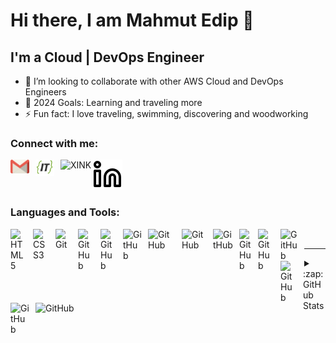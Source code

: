 # Hi there, I am Mahmut Edip 👋

## I'm a Cloud | DevOps Engineer

- 👯 I’m looking to collaborate with other AWS Cloud and DevOps Engineers
- 🥅 2024 Goals: Learning and traveling more
- ⚡ Fun fact: I love traveling, swimming, discovering and woodworking

### Connect with me:

[![website](./img/linkedin-light.svg)](https://www.linkedin.com/in/mahmutedipnegiz/)
[<img align="left" alt="MAIL" width="30px" src="./img/gmail.svg" style="padding-right:10px;" />](mailto:mahmutedipnegiz@gmail.com)
[<img align="left" alt="GETIN" width="30px" src="./img/it.jpg" style="padding-right:10px;" />](https://www.get-in-it.de/profil/lochctVRUeMZaPAsWwkmiaB6Faf9BDjI)
[<img align="left" alt="XINK" width="50px" src="https://cdn.worldvectorlogo.com/logos/xing.svg" style="padding-right:1px;" />](https://www.xing.com/profile/MahmutEdip_Negiz2)


### Languages and Tools:

<img align="left" alt="HTML5" width="26px" src="https://cdn.jsdelivr.net/gh/devicons/devicon/icons/html5/html5-original.svg" style="padding-right:10px;" />
<img align="left" alt="CSS3" width="26px" src="https://cdn.jsdelivr.net/gh/devicons/devicon/icons/css3/css3-original.svg" style="padding-right:10px;" />
<img align="left" alt="Git" width="26px" src="https://cdn.worldvectorlogo.com/logos/gitlab.svg" style="padding-right:10px;" />
<img align="left" alt="GitHub" width="26px" src="https://user-images.githubusercontent.com/3369400/139448065-39a229ba-4b06-434b-bc67-616e2ed80c8f.png" style="padding-right:10px;" />
<img align="left" alt="GitHub" width="26px" src="https://cdn.worldvectorlogo.com/logos/python-5.svg" style="padding-right:10px;" />
<img align="left" alt="GitHub" width="30px" src="https://cdn.worldvectorlogo.com/logos/linux-tux-2.svg" style="padding-right:10px;" />
<img align="left" alt="GitHub" width="44px" src="https://cdn.worldvectorlogo.com/logos/aws-2.svg" style="padding-right:10px;" />
<img align="left" alt="GitHub" width="40px" src="https://seeklogo.com/images/D/docker-logo-CF97D0124B-seeklogo.com.png" style="padding-right:10px;" />
<img align="left" alt="GitHub" width="32px" src="https://cdn.worldvectorlogo.com/logos/kubernets.svg" style="padding-right:10px;" />
<img align="left" alt="GitHub" width="20px" src="https://cdn.worldvectorlogo.com/logos/jenkins-1.svg" style="padding-right:10px;" />
<img align="left" alt="GitHub" width="26px" src="https://cdn.worldvectorlogo.com/logos/terraform-enterprise.svg" style="padding-right:10px;" />
<img align="left" alt="GitHub" width="28px" src="https://cdn.worldvectorlogo.com/logos/grafana.svg" style="padding-right:10px;" />
<img align="left" alt="GitHub" width="26px" src="https://cdn.worldvectorlogo.com/logos/ansible.svg" style="padding-right:10px;" />
<img align="left" alt="GitHub" width="30px" src="https://cdn.worldvectorlogo.com/logos/prometheus.svg" style="padding-right:10px;" />
<img align="left" alt="GitHub" width="70px" src="https://cdn.worldvectorlogo.com/logos/akamai-4.svg" style="padding-right:10px;" />
<br>

---

<details>
  <summary>:zap: GitHub Stats</summary>

  <img align="left" alt="codeSTACKr's GitHub Stats" src="https://github-readme-stats.vercel.app/api?username=medipnegiz&show_icons=true&hide_border=false&title_color=ff652f&icon_color=FFE400&bg_color=09131B&text_color=ffffff&border_color=0c1a25" />

</details>
